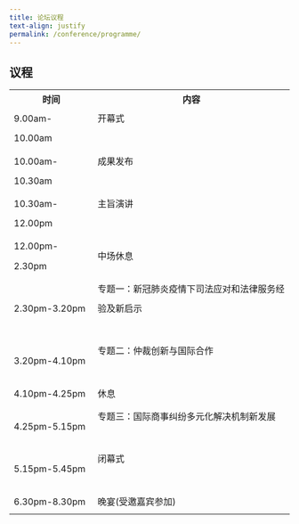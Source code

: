 ```yaml
---
title: 论坛议程
text-align: justify
permalink: /conference/programme/
---
```

<style>
table tr td ul li {
  font-size: 1rem; 
  }
table tr td {
  line-height: 2.2rem;
  }
</style>

## 议程

<table>
    <tr>
      <th>
        <b>时间</b>
      </th>
      <th>
        <b>内容</b>
      </th>
    </tr>
    <tr>
     <td> 9.00am-10.00am</td>
     <td>开幕式<br>
        <br>
      </td>
    </tr>
    <tr>
      <td>10.00am-10.30am</td>
      <td>成果发布<br>
      <br>
      </td>
     </tr>
     <tr>
        <td>10.30am-12.00pm</td>
       <td>主旨演讲<br>
         <br>
       </td>
      </tr>
      <tr>
        <td>12.00pm-2.30pm</td>
        <td>中场休息</td>
      </tr>
      <tr>
         <td>2.30pm-3.20pm</td>
         <td>专题一：新冠肺炎疫情下司法应对和法律服务经验及新启示<br>
           <br>
           </td>
         </tr>
         <tr>
            <td>3.20pm-4.10pm</td>
             <td>专题二：仲裁创新与国际合作<br>
               <br>
           </td>
        </tr>
        <tr>
        <td>4.10pm-4.25pm</td>
        <td>休息</td>
        </tr>
        <tr>
          <td>4.25pm-5.15pm</td>
          <td>专题三：国际商事纠纷多元化解决机制新发展<br>
            <br>
           </td>
         </tr>
         <tr>
           <td>5.15pm-5.45pm</td>
           <td>闭幕式<br>
             <br>
            </td>
           </tr>
           <tr>
             <td>6.30pm-8.30pm</td>
             <td>晚宴(受邀嘉宾参加)</td>
           </tr>
   </table>
